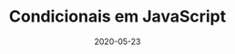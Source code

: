 ---
layout: page
title: "Condicionais em JavaScript"
date: 2020-05-23
type: video
description: O assunto do vídeo é sobre condicionais em Javascript, onde explico o uso do "if", "else", "switch" e outros detalhes.
entry_number: 31
youtube_video_id: njv_bTE39Y0
repository: 0031-condicionais-curso-js-p5-parte9
has_code: false
has_p5: true
p5_code_id: eEUPiZw11
tags: [Curso Javascript, P5, Mouse]
playlists: [Curso de JavaScript com P5.js]
permalink: /curso-javascript-p5-9/

reference_links:
  - title: "Tomando decisões no seu código — condicionais"
    author: Mozilla
    url: "https://developer.mozilla.org/pt-BR/docs/Aprender/JavaScript/Elementos_construtivos/conditionals"
  - title: "if...else"
    author: Mozilla
    url: "https://developer.mozilla.org/pt-BR/docs/Web/JavaScript/Reference/Statements/if...else"
---